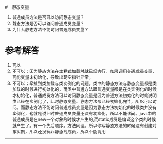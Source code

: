 #　静态变量
1. 普通成员方法是否可以访问静态变量？
2. 静态方法是否可以访问普通成员变量？
3. 为什么静态方法不能访问普通成员变量？

# 参考解答

1. 可以
2. 不可以；因为静态方法在主程式加载时就已经执行，如果调用普通成员变量，可能变量未初始化，导致出现空指针异常。
3. 不可以；牵扯到类加载与类实例化的问题。类中的静态方法与静态变量都是类加载的时候进行初始化的，而类中普通方法跟普通变量都是在类实例化的时候才初始化，普通成员方法可以访问静态变量是因为普通方法初始化的时候说明类已经在实例化了，此时静态变量、静态方法都已经初始化完毕，所以可以访问。而静态方法不能访问普通成员变量是因为静态方法初始化的时候类并没有实例化，也就是说此时普通成员变量还没有初始化，所以不能访问。java中的普通成员是在new一个对象的时候才产生的,而static成员是编译这个类的时候就产生了。有一个先后顺序。方法同理。所以你写静态方法的时候没有创建对象实例，所以还没有非静态的成员，所以不能调用



---

